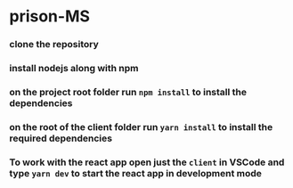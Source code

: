 # prison-MS

### clone the repository

### install nodejs along with npm

### on the project root folder run ```npm install``` to install the dependencies

### on the root of the client folder run ```yarn install``` to install the required dependencies

### To work with the react app open just the ```client``` in VSCode and type ```yarn dev``` to start the react app in development mode

